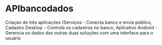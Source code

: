 # APIbancodados
Criação de três aplicações (Serviços - Conecta banco e envia publico, Cadastro Desktop - Controla os cadastros no banco, Aplicativo Android - Gerencia os dados das outras duas soluções com uma interface para o usuário
